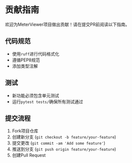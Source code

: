 # 贡献指南

欢迎为MeterViewer项目做出贡献！请在提交PR前阅读以下指南。

## 代码规范
- 使用`ruff`进行代码格式化
- 遵循PEP8规范
- 添加类型注解

## 测试
- 新功能必须包含单元测试
- 运行`pytest tests/`确保所有测试通过

## 提交流程
1. Fork项目仓库
2. 创建新分支 (`git checkout -b feature/your-feature`)
3. 提交更改 (`git commit -am 'Add some feature'`)
4. 推送到分支 (`git push origin feature/your-feature`)
5. 创建Pull Request
